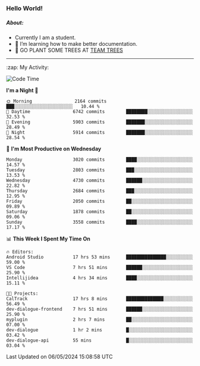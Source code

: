 ### Hello World!

##### About:
- Currently I am a student.
- 🌱 I’m learning how to make better documentation.
- 🌱 GO PLANT SOME TREES AT [TEAM TREES](https://teamtrees.org/)

---
  <summary>:zap: My Activity:</summary>
  
<!--START_SECTION:waka-->
![Code Time](http://img.shields.io/badge/Code%20Time-1%2C371%20hrs%2024%20mins-blue)

**I'm a Night 🦉** 

```text
🌞 Morning                2164 commits        ███░░░░░░░░░░░░░░░░░░░░░░   10.44 % 
🌆 Daytime                6742 commits        ████████░░░░░░░░░░░░░░░░░   32.53 % 
🌃 Evening                5903 commits        ███████░░░░░░░░░░░░░░░░░░   28.49 % 
🌙 Night                  5914 commits        ███████░░░░░░░░░░░░░░░░░░   28.54 % 
```
📅 **I'm Most Productive on Wednesday** 

```text
Monday                   3020 commits        ████░░░░░░░░░░░░░░░░░░░░░   14.57 % 
Tuesday                  2803 commits        ███░░░░░░░░░░░░░░░░░░░░░░   13.53 % 
Wednesday                4730 commits        ██████░░░░░░░░░░░░░░░░░░░   22.82 % 
Thursday                 2684 commits        ███░░░░░░░░░░░░░░░░░░░░░░   12.95 % 
Friday                   2050 commits        ██░░░░░░░░░░░░░░░░░░░░░░░   09.89 % 
Saturday                 1878 commits        ██░░░░░░░░░░░░░░░░░░░░░░░   09.06 % 
Sunday                   3558 commits        ████░░░░░░░░░░░░░░░░░░░░░   17.17 % 
```


📊 **This Week I Spent My Time On** 

```text
🔥 Editors: 
Android Studio           17 hrs 53 mins      ███████████████░░░░░░░░░░   59.00 % 
VS Code                  7 hrs 51 mins       ██████░░░░░░░░░░░░░░░░░░░   25.90 % 
Intellijidea             4 hrs 34 mins       ████░░░░░░░░░░░░░░░░░░░░░   15.11 % 

🐱‍💻 Projects: 
CalTrack                 17 hrs 8 mins       ██████████████░░░░░░░░░░░   56.49 % 
dev-dialogue-frontend    7 hrs 51 mins       ██████░░░░░░░░░░░░░░░░░░░   25.90 % 
myplugin                 2 hrs 7 mins        ██░░░░░░░░░░░░░░░░░░░░░░░   07.00 % 
dev-dialogue             1 hr 2 mins         █░░░░░░░░░░░░░░░░░░░░░░░░   03.42 % 
dev-dialogue-api         55 mins             █░░░░░░░░░░░░░░░░░░░░░░░░   03.04 % 
```


 Last Updated on 06/05/2024 15:08:58 UTC
<!--END_SECTION:waka-->
